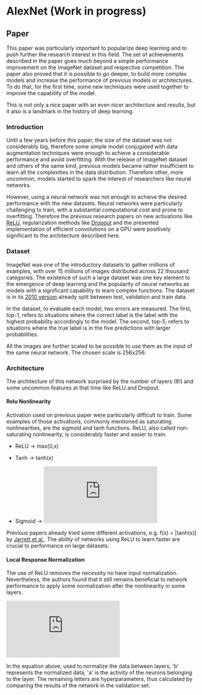 # AlexNet (Work in progress)

## Paper 

This paper was particularly important to popularize deep learning and to push further the research interest in this field. 
The set of achievements described in the paper goes much beyond a simple performance improvement on the ImageNet dataset
and respective competition. The paper also proved that it is possible to go deeper, to build more complex models and 
increase the performance of previous models or architectures. To do that, for the first time, some new techniques were 
used together to improve the capability of the model. 

This is not only a nice paper with an even nicer architecture and results, but it also is a landmark in the history of 
deep learning.

### Introduction 

Until a few years before this paper, the size of the dataset was not considerably big, therefore some simple model 
conjugated with data augmentation techniques were enough to achieve a considerable performance and avoid overfitting. 
With the release of ImageNet dataset and others of the same kind, previous models became rather insufficient to learn 
all the complexities in the data distribution. Therefore other, more uncommon, models started to spark the interest of 
researchers like neural networks. 

However, using a neural network was not enough to achieve the desired performance with the new datasets. Neural networks 
were particularly challenging to train, with a substantial computational cost and prone to overfitting. Therefore the 
previous research papers on new activations like 
[ReLU](http://citeseerx.ist.psu.edu/viewdoc/download?doi=10.1.1.165.6419&rep=rep1&type=pdf), regularization methods like 
[Dropout](https://arxiv.org/pdf/1207.0580.pdf) and the presented 
implementation of efficient convolutions on a GPU were positively significant to the architecture described here. 


### Dataset 

ImageNet was one of the introductory datasets to gather millions of examples, with over 15 millions of images 
distributed across 22 thousand categories. The existence of such a large dataset was one key element to the emergence of 
deep learning and the popularity of neural networks as models with a significant capability to learn complex functions. 
The dataset is in its [2010 version](http://www.image-net.org/challenges/LSVRC/2010/) already split between test, 
validation and train data. 

In the dataset, to evaluate each model, two errors are measured. The first, top-1, refers to situations where the 
correct label is the label with the highest probability accordingly to the model. The second, top-5, refers to 
situations where the true label is in the five predictions with larger probabilities.

All the images are further scaled to be possible to use them as the input of the same neural network. 
The chosen scale is 256x256. 

### Architecture 

The architecture of this network surprised by the number of layers (8!) and some uncommon features at that time like 
ReLU and Dropout. 

#### Relu Nonlinearity 

Activation used on previous paper were particularly difficult to train. Some examples of those activations, 
commonly mentioned as 
saturating nonlinearities, are the sigmoid and tanh functions. ReLU, also called non-saturating nonlinearity, is 
considerably faster and easier to train. 
 
- ReLU -> max(0,x)

- Tanh -> tanh(x)

- Sigmoid -> ![sigmoid](https://latex.codecogs.com/gif.latex?%281%20&plus;%20e%5E%7B-x%7D%29%5E%7B-1%7D) 

Previous papers already tried some different activations, e.g. f(x) = |tanh(x)| by [Jarrett et al.](https://ieeexplore.ieee.org/document/5459469). 
The ability of networks using ReLU to learn faster are crucial to performance on large datasets. 

#### Local Response Normalization 

The use of ReLU removes the necessity no have input normalization. Nevertheless, the authors found that it still 
remains beneficial to network performance to apply some normalization after the nonlinearity in some layers. 

![equation](https://latex.codecogs.com/gif.latex?b_%7Bx%2Cy%7D%5Ei%20%3D%20a_%7Bx%2Cy%7D%5Ei%20%28k%20&plus;%20%5Calpha%20%5Csum_%7Bj%3Dmax%280%2Ci-n/2%29%7D%5E%7Bmin%28N-1%2Ci&plus;n/2%29%7D%20%28a_%7Bx%2Cy%7D%5Ej%29%5E2%29%5E%5Cbeta)

In the equation above, used to normalize the data between layers, 'b' represents the normalized data, 'a' is the 
activity of the neurons belonging to the layer. The remaining letters are hyperparameters, thus calculated by 
comparing the results of the network in the validation set. 

 